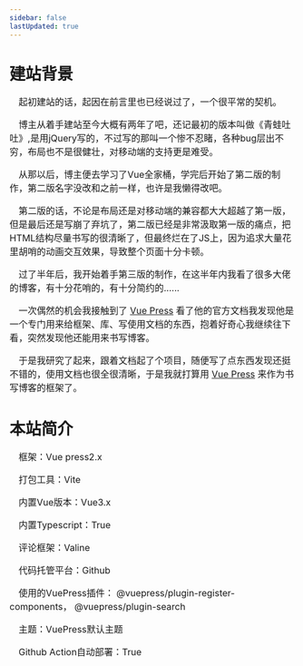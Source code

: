 ```yaml
---
sidebar: false
lastUpdated: true
---
```

# <my-title textColor_h="rgb(241, 148, 131)" lineColor="rgb(241, 148, 131)">建站背景</my-title>

<text-block color="rgb(241, 148, 131)" title="MyBlog">
<p style="text-indent:1em;font-size:16px;">
起初建站的话，起因在前言里也已经说过了，一个很平常的契机。
</p>
<p style="text-indent:1em;font-size:16px;">
博主从着手建站至今大概有两年了吧，还记最初的版本叫做<my-text color="rgb(241, 148, 131)" weight="bold">《青蛙吐吐》</my-text>,是用jQuery写的，不过写的那叫一个惨不忍睹，各种bug层出不穷，布局也不是很健壮，对移动端的支持更是难受。
</p>
<p style="text-indent:1em;font-size:16px;">
从那以后，博主便去学习了Vue全家桶，学完后开始了第二版的制作，第二版名字没改和之前一样，也许是我懒得改吧。
</p>
<p style="text-indent:1em;font-size:16px;">
第二版的话，不论是布局还是对移动端的兼容都大大超越了第一版，但是最后还是写崩了弃坑了，第二版已经是非常汲取第一版的痛点，把HTML结构尽量书写的很清晰了，但最终烂在了JS上，因为追求大量花里胡哨的动画交互效果，导致整个页面十分卡顿。
</p>

<p style="text-indent:1em;font-size:16px;">
过了半年后，我开始着手第三版的制作，在这半年内我看了很多大佬的博客，有十分花哨的，有十分简约的......
</p>
<p style="text-indent:1em;font-size:16px;">
一次偶然的机会我接触到了 <a href="https://v2.vuepress.vuejs.org/zh/">Vue Press</a> 看了他的官方文档我发现他是一个专门用来给框架、库、写使用文档的东西，抱着好奇心我继续往下看，突然发现他还能用来书写博客。
</p>

<p style="text-indent:1em;font-size:16px;">
于是我研究了起来，跟着文档起了个项目，随便写了点东西发现还挺不错的，使用文档也很全很清晰，于是我就打算用 <a href="https://v2.vuepress.vuejs.org/zh/">Vue Press</a> 来作为书写博客的框架了。
</p>
</text-block>

# <my-title textColor_h="rgb(85, 138, 238)" lineColor="rgb(85, 138, 238)">本站简介</my-title>

<text-block color="rgb(85, 138, 238)" title="MyBlog">

<p style="text-indent:1em;font-size:16px;">
框架：<my-text color="rgb(85, 138, 238)" weight="bold">Vue press2.x</my-text>
</p>
<p style="text-indent:1em;font-size:16px;">
打包工具：<my-text color="rgb(85, 138, 238)" weight="bold">Vite</my-text>
</p>
<p style="text-indent:1em;font-size:16px;">
内置Vue版本：<my-text color="rgb(85, 138, 238)" weight="bold">Vue3.x</my-text>
</p>
<p style="text-indent:1em;font-size:16px;">
内置Typescript：<my-text color="rgb(85, 138, 238)" weight="bold">True</my-text>
</p>
<p style="text-indent:1em;font-size:16px;">
评论框架：<my-text color="rgb(85, 138, 238)" weight="bold">Valine</my-text>
</p>
<p style="text-indent:1em;font-size:16px;">
代码托管平台：<my-text color="rgb(85, 138, 238)" weight="bold">Github</my-text>
</p>
<p style="text-indent:1em;font-size:16px;">
使用的VuePress插件：
<my-text color="rgb(85, 138, 238)" weight="bold">@vuepress/plugin-register-components</my-text>，
<my-text color="rgb(85, 138, 238)" weight="bold">@vuepress/plugin-search</my-text>
</p>
<p style="text-indent:1em;font-size:16px;">
主题：<my-text color="rgb(85, 138, 238)" weight="bold">VuePress默认主题</my-text>
</p>
<p style="text-indent:1em;font-size:16px;">
Github Action自动部署：<my-text color="rgb(85, 138, 238)" weight="bold">True</my-text>
</p>
</text-block>

<ClientOnly>
<comment :redNum="false"/>
</ClientOnly>
